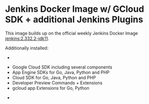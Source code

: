 Jenkins Docker Image w/ GCloud SDK + additional Jenkins Plugins
====================================================

This image builds up on the official weekly Jenkins Docker Image [jenkins:2.332.2-jdk11](https://registry.hub.docker.com/_/jenkins/).

Additionally installed:

-

* Google Cloud SDK including several components
 * App Engine SDKs for Go, Java, Python and PHP
 * Cloud SDK for Go, Java, Python and PHP
 * Developer Preview Commands + Extensions
 * gcloud app Extensions for Go, Python

-
